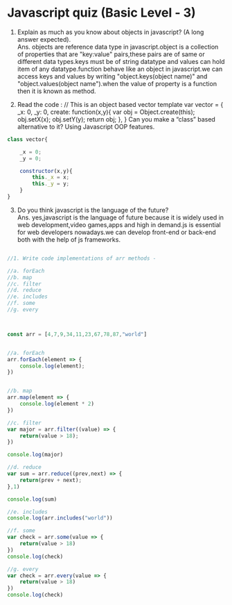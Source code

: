 # Javascript quiz (Basic Level - 3)

1. Explain as much as you know about objects in javascript? (A long answer expected).<br>
Ans. objects are reference data type in javascript.object is a collection of properties that are "key:value" pairs,these pairs are of same or different data types.keys must be of string datatype and values can hold item of any datatype.function behave like an object in javascript.we can access keys and values by writing "object.keys(object name)" and "object.values(object name").when the value of property is a function then it is known as method.

2. Read the code :
// This is an object based vector template
var vector = {
_x: 0,
_y: 0,
create: function(x,y){
var obj = Object.create(this);
obj.setX(x);
obj.setY(y);
return obj;
},
}
Can you make a “class” based alternative to it? Using Javascript OOP features.

```javascript
class vector{

    _x = 0;
    _y = 0;

    constructor(x,y){
        this._x = x;
        this._y = y;
    }
}
```

3. Do you think javascript is the language of the future?<br>
Ans. yes,javascript is the language of future because it is widely used in web development,video games,apps and high in demand.js is essential for web developers nowadays.we can develop front-end or back-end both with the help of js frameworks.

``` Javascript

//1. Write code implementations of arr methods -

//a. forEach
//b. map
//c. filter
//d. reduce
//e. includes
//f. some
//g. every



const arr = [4,7,9,34,11,23,67,78,87,"world"]


//a. forEach
arr.forEach(element => {
    console.log(element);
})


//b. map
arr.map(element => {
    console.log(element * 2)
})

//c. filter
var major = arr.filter((value) => {
    return(value > 18);
})

console.log(major)

//d. reduce
var sum = arr.reduce((prev,next) => {
    return(prev + next);
},1)

console.log(sum)

//e. includes
console.log(arr.includes("world"))

//f. some
var check = arr.some(value => {
    return(value > 18)
})
console.log(check)

//g. every
var check = arr.every(value => {
    return(value > 18)
})
console.log(check)
